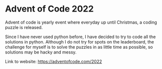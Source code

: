 # Advent of Code 2022

Advent of code is yearly event where everyday up until Christmas, a coding puzzle is released. 

Since I have never used python before, I have decided to try to code all the solutions in python. Although I do not try for spots on the leaderboard, the challenge for myself is to solve the puzzles in as little time as possible, so solutions may be hacky and messy.

Link to website: https://adventofcode.com/2022